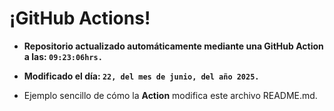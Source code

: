 # ¡GitHub Actions!
* **Repositorio actualizado automáticamente mediante una GitHub Action a las: `09:23:06hrs.`**
* **Modificado el día: `22, del mes de junio, del año 2025.`**

* Ejemplo sencillo de cómo la **Action** modifica este archivo README.md.
